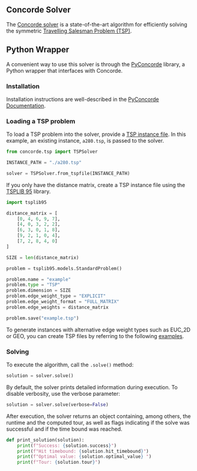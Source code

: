 ## Concorde Solver

The [Concorde solver](https://www.math.uwaterloo.ca/tsp/concorde.html) is a state-of-the-art algorithm for efficiently solving the symmetric [Travelling Salesman Problem (TSP)](https://en.wikipedia.org/wiki/Travelling_salesman_problem).


## Python Wrapper

A convenient way to use this solver is through the [PyConcorde](https://github.com/jvkersch/pyconcorde?tab=readme-ov-file) library, a Python wrapper that interfaces with Concorde.


### Installation

Installation instructions are well-described in the [PyConcorde Documentation](https://github.com/jvkersch/pyconcorde?tab=readme-ov-file).

### Loading a TSP problem

To load a TSP problem into the solver, provide a [TSP instance file](https://tsplib95.readthedocs.io/en/stable/). In this example, an existing instance, `a280.tsp`, is passed to the solver.

```py
from concorde.tsp import TSPSolver

INSTANCE_PATH = "./a280.tsp"

solver = TSPSolver.from_tspfile(INSTANCE_PATH)
```

If you only have the distance matrix, create a TSP instance file using the [TSPLIB 95](https://tsplib95.readthedocs.io/en/stable/) library.

```python
import tsplib95

distance_matrix = [
    [0, 4, 6, 9, 7],
    [4, 0, 3, 2, 2],
    [6, 3, 0, 1, 8],
    [9, 2, 1, 0, 4],
    [7, 2, 8, 4, 0]
]

SIZE = len(distance_matrix)

problem = tsplib95.models.StandardProblem()

problem.name = "example"
problem.type = "TSP"
problem.dimension = SIZE
problem.edge_weight_type = "EXPLICIT"
problem.edge_weight_format = "FULL_MATRIX"
problem.edge_weights = distance_matrix

problem.save("example.tsp")
```

To generate instances with alternative edge weight types such as EUC_2D or GEO, you can create TSP files by referring to the following [examples](http://comopt.ifi.uni-heidelberg.de/software/TSPLIB95/tsp/).

### Solving

To execute the algorithm, call the `.solve()` method:

```python
solution = solver.solve()
```

By default, the solver prints detailed information during execution. To disable verbosity, use the verbose parameter:

```python
solution = solver.solve(verbose=False)
```

After execution, the solver returns an object containing, among others, the runtime and the computed tour, as well as flags indicating if the solve was successful and if the time bound was reached.

```python
def print_solution(solution):
    print(f"Success: {solution.success}")
    print(f"Hit timebound: {solution.hit_timebound}")
    print(f"Optimal value: {solution.optimal_value} ")
    print(f"Tour: {solution.tour}")
```
